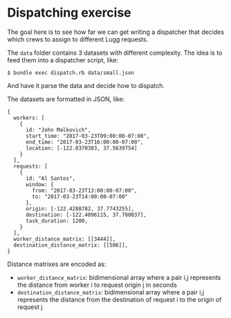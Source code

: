 # Dispatching exercise

The goal here is to see how far we can get writing a dispatcher that decides which crews to assign to different Lugg requests.

The `data` folder contains 3 datasets with different complexity. The idea is to feed them into a dispatcher script, like:

```
$ bundle exec dispatch.rb data/small.json
```

And have it parse the data and decide how to dispatch.

The datasets are formatted in JSON, like:

```
{
  workers: [
    {
      id: "John Malkovich",
      start_time: "2017-03-23T09:00:00-07:00",
      end_time: "2017-03-23T16:00:00-07:00",
      location: [-122.0370383, 37.5639754]
    }
  ],
  requests: [
    {
      id: "Al Santos",
      window: {
        from: "2017-03-23T13:00:00-07:00",
        to: "2017-03-23T14:00:00-07:00"
      },
      origin: [-122.4288782, 37.7743255],
      destination: [-122.4096115, 37.780037],
      task_duration: 1200,
    }
  ],
  worker_distance_matrix: [[3444]],
  destination_distance_matrix: [[506]],
}
```

Distance matrixes are encoded as:

- `worker_distance_matrix`: bidimensional array where a pair i,j represents the distance from worker i to request origin j in seconds
- `destination_distance_matrix`: bidimensional array where a pair i,j represents the distance from the destination of request i to the origin of request j

